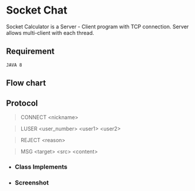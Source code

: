# Socket Chat
Socket Calculator is a Server - Client program with TCP connection. Server allows multi-client with each thread.

## Requirement

    JAVA 8

## Flow chart



  

## Protocol
  > CONNECT \<nickname>

  > LUSER \<user_number> \<user1> \<user2>

  > REJECT \<reason>

  >	MSG \<target> \<src> \<content>


- ### Class Implements
  

  
- ### Screenshot
  



